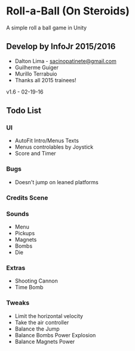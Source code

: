 # Roll-a-Ball (On Steroids)
A simple roll a ball game in Unity

## Develop by InfoJr 2015/2016
* Dalton Lima - sacinopatinete@gmail.com
* Guilherme Guiger
* Murillo Terrabuio
* Thanks all 2015 trainees!

v1.6 - 02-19-16

## Todo List
### UI
* AutoFit Intro/Menus Texts
* Menus controlables by Joystick
* Score and Timer

### Bugs
* Doesn't jump on leaned platforms

### Credits Scene 

### Sounds
* Menu
* Pickups
* Magnets
* Bombs
* Die

### Extras
* Shooting Cannon
* Time Bomb

### Tweaks
* Limit the horizontal velocity
* Take the air controller
* Balance the Jump
* Balance Bombs Power Explosion
* Balance Magnets Power
